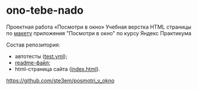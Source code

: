 # ono-tebe-nado

Проектная работа «Посмотри в окно»
Учебная верстка HTML страницы по [макету](https://www.figma.com/design/QHcvX1RsUI89CulRB7HLk6/%234-%D0%9F%D0%BE%D1%81%D0%BC%D0%BE%D1%82%D1%80%D0%B8-%D0%B2-%D0%BE%D0%BA%D0%BD%D0%BE?node-id=0-1&t=qK45AXpbwk45gxvV-0) приложения "Посмотри в окно" по курсу Яндекс Практикума

Состав репозитория:

- автотесты ([test.yml](https://github.com/ste3em/posmotri_v_okno/actions/runs/9679874118/workflow/tests.yml));
- [readme-файл](https://github.com/ste3em/posmotri_v_okno/blob/main/README.md);
- html-страница сайта ([index.html](https://github.com/ste3em/posmotri_v_okno/blob/main/index.html)).

<https://github.com/ste3em/posmotri_v_okno>
